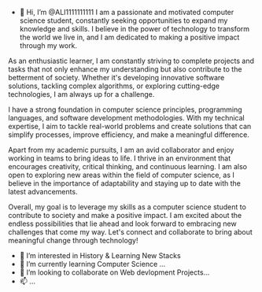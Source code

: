 - 👋 Hi, I’m @ALI1111111111
I am a passionate and motivated computer science student, constantly seeking opportunities to expand my knowledge and skills. I believe in the power of technology to transform the world we live in, and I am dedicated to making a positive impact through my work.

As an enthusiastic learner, I am constantly striving to complete projects and tasks that not only enhance my understanding but also contribute to the betterment of society. Whether it's developing innovative software solutions, tackling complex algorithms, or exploring cutting-edge technologies, I am always up for a challenge.

I have a strong foundation in computer science principles, programming languages, and software development methodologies. With my technical expertise, I aim to tackle real-world problems and create solutions that can simplify processes, improve efficiency, and make a meaningful difference.

Apart from my academic pursuits, I am an avid collaborator and enjoy working in teams to bring ideas to life. I thrive in an environment that encourages creativity, critical thinking, and continuous learning. I am also open to exploring new areas within the field of computer science, as I believe in the importance of adaptability and staying up to date with the latest advancements.

Overall, my goal is to leverage my skills as a computer science student to contribute to society and make a positive impact. I am excited about the endless possibilities that lie ahead and look forward to embracing new challenges that come my way. Let's connect and collaborate to bring about meaningful change through technology!

- 👀 I’m interested in History & Learning New Stacks 
- 🌱 I’m currently learning Computer Science ...
- 💞️ I’m looking to collaborate on  Web devlopment Projects...
- 📫 ...
